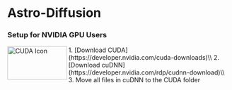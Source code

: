 # Astro-Diffusion

### Setup for NVIDIA GPU Users
<img align="left" width="135" height="76" src="https://assets.nvidiagrid.net/ngc/logos/Cuda.png" alt="CUDA Icon">
1. [Download CUDA](https://developer.nvidia.com/cuda-downloads)\\
2. [Download cuDNN](https://developer.nvidia.com/rdp/cudnn-download)\\
3. Move all files in cuDNN to the CUDA folder
